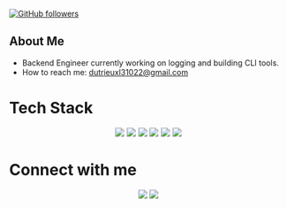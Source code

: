 [![GitHub followers](https://img.shields.io/github/followers/DutrieuxLU?label=Follow&style=social)](https://github.com/DutrieuxLU)

## About Me

- Backend Engineer currently working on logging and building CLI tools.
- How to reach me: dutrieuxl31022@gmail.com


# Tech Stack

<p align="center" style="font-size:1.2em">
  <img src="https://img.shields.io/badge/-C-A8B9CC?style=for-the-badge&logo=c&logoColor=white"/>
  <img src="https://img.shields.io/badge/-Go-00ADD8?style=for-the-badge&logo=go&logoColor=white"/>
  <img src="https://img.shields.io/badge/-C++-00599C?style=for-the-badge&logo=c%2B%2B"/>
  <img src="https://img.shields.io/badge/-Bash-4EAA25?style=for-the-badge&logo=gnu-bash&logoColor=white"/>
  <img src="https://img.shields.io/badge/-Java-007396?style=for-the-badge&logo=java"/>
  <img src="https://img.shields.io/badge/-LaTeX-008080?style=for-the-badge&logo=latex&logoColor=white"/>
</p>

# Connect with me

<p align="center" style="font-size:1.2em">
  <a href="https://twitter.com/DutrieuxLU"><img src="https://img.shields.io/badge/-Twitter-1DA1F2?style=for-the-badge&logo=twitter&logoColor=white"/></a>
  <a href="https://linkedin.com/in/DutrieuxLU"><img src="https://img.shields.io/badge/-LinkedIn-0077B5?style=for-the-badge&logo=linkedin&logoColor=white"/></a>
</p>

